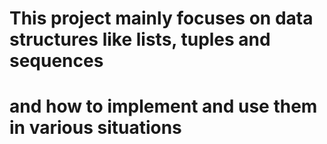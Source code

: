 # This project mainly focuses on data structures like lists, tuples and sequences
# and how to implement and use them in various situations
